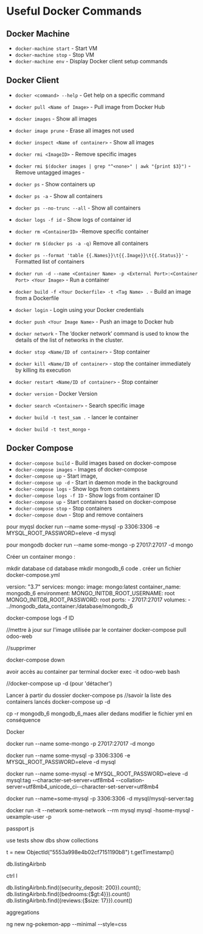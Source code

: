 # Useful Docker Commands

## Docker Machine

-   `docker-machine start` - Start VM
-   `docker-machine stop` - Stop VM
-   `docker-machine env` - Display Docker client setup commands

## Docker Client

-   `docker <command> --help` - Get help on a specific command
-   `docker pull <Name of Image>` - Pull image from Docker Hub
-   `docker images` - Show all images
-   `docker image prune` - Erase all images not used
-   `docker inspect <Name of container>` - Show all images
-   `docker rmi <ImageID>` - Remove specific images
-   `docker rmi $(docker images | grep "^<none>" | awk "{print $3}")` - Remove untagged images - <none>
-   `docker ps` - Show containers up
-   `docker ps -a` - Show all containers
-   `docker ps --no-trunc --all` - Show all containers
-   `docker logs -f id` - Show logs of container id
-   `docker rm <ContainerID>` -Remove specific container
-   `docker rm $(docker ps -a -q)` Remove all containers
-   `docker ps --format 'table {{.Names}}\t{{.Image}}\t{{.Status}}'` - Formatted list of containers
-   `docker run -d --name <Container Name> -p <External Port>:<Container Port> <Your Image>` - Run a container
-   `docker build -f <Your Dockerfile> -t <Tag Name> .` - Build an image from a Dockerfile
-   `docker login` - Login using your Docker credentials
-   `docker push <Your Image Name>` - Push an image to Docker hub
-   `docker network` - The ‘docker network’ command is used to know the details of the list of networks in the cluster.
-   `docker stop <Name/ID of container>` - Stop container
-   `docker kill <Name/ID of container>` - stop the container immediately by killing its execution
-   `docker restart <Name/ID of container>` - Stop container
-   `docker version` - Docker Version
-   `docker search <Container>` - Search specific image

-   `docker build -t test_sam .` - lancer le container
-   `docker build -t test_mongo` -

## Docker Compose

-   `docker-compose build` - Build images based on docker-compose
-   `docker-compose images` - Images of docker-compose
-   `docker-compose up` - Start image,
-   `docker-compose up -d` - Start in daemon mode in the background
-   `docker-compose logs` - Show logs from containers
-   `docker-compose logs -f ID` - Show logs from container ID
-   `docker-compose up` - Start containers based on docker-compose
-   `docker-compose stop` - Stop containers
-   `docker-compose down` - Stop and remove containers

pour myqsl
docker run --name some-mysql -p 3306:3306 -e MYSQL_ROOT_PASSWORD=eleve -d mysql

pour mongodb
docker run --name some-mongo -p 27017:27017 -d mongo

Créer un container mongo :

mkdir database
cd database
mkdir mongodb_6
code .
créer un fichier docker-compose.yml

version: "3.7"
services:
mongo:
image: mongo:latest
container_name: mongodb_6
environment:
MONGO_INITDB_ROOT_USERNAME: root
MONGO_INITDB_ROOT_PASSWORD: root
ports: - 27017:27017
volumes: - ../mongodb_data_container:/database/mongodb_6

docker-compose logs -f ID

//mettre à jour sur l'image utilisée par le container
docker-compose pull odoo-web

//supprimer

docker-compose down

avoir accès au container par terminal
docker exec -it odoo-web bash

//docker-compose up -d (pour 'détacher')

Lancer à partir du dossier
docker-compose ps
//savoir la liste des containers lancés
docker-compose up -d

cp -r mongodb_6 mongodb_6_maes
aller dedans
modifier le fichier yml en conséquence

Docker

docker run --name some-mongo -p 27017:27017 -d mongo

docker run --name some-mysql -p 3306:3306 -e MYSQL_ROOT_PASSWORD=eleve -d mysql

docker run --name some-mysql -e MYSQL_ROOT_PASSWORD=eleve -d mysql:tag --character-set-server=utf8mb4 --collation-server=utf8mb4_unicode_ci--character-set-server=utf8mb4

docker run --name=some-mysql -p 3306:3306 -d mysql/mysql-server:tag

docker run -it --network some-network --rm mysql mysql -hsome-mysql -uexample-user -p

passport js

use tests
show dbs
show collections

t = new ObjectId("5553a998e4b02cf7151190b8")
t.getTimestamp()

db.listingAirbnb

ctrl l

db.listingAirbnb.find({security_deposit: 200}).count();
db.listingAirbnb.find({bedrooms:{$gt:4}}).count()
db.listingAirbnb.find({reviews:{$size: 17}}).count()

aggregations

ng new ng-pokemon-app --minimal --style=css
